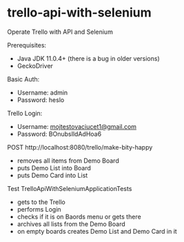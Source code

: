# trello-api-with-selenium
Operate Trello with API and Selenium

Prerequisites:
- Java JDK 11.0.4+ (there is a bug in older versions)
- GeckoDriver


Basic Auth:
- Username: admin
- Password: heslo

Trello Login:
- Username: mojtestovaciucet1@gmail.com
- Password: BOnubsIldAdHoa6

POST http://localhost:8080/trello/make-bity-happy
- removes all items from Demo Board
- puts Demo List into Board
- puts Demo Card into List

Test TrelloApiWithSeleniumApplicationTests
- gets to the Trello
- performs Login
- checks if it is on Baords menu or gets there
- archives all lists from the Demo Board
- on empty boards creates Demo List and Demo Card in it